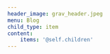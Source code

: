 ```yaml
---
header_image: grav_header.jpeg
menu: Blog
child_type: item
content:
    items: '@self.children'
---
```


